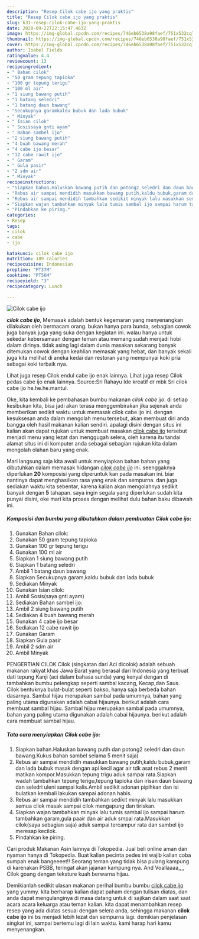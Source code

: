 ```yaml
---
description: "Resep Cilok cabe ijo yang praktis"
title: "Resep Cilok cabe ijo yang praktis"
slug: 631-resep-cilok-cabe-ijo-yang-praktis
date: 2020-09-22T22:15:47.463Z
image: https://img-global.cpcdn.com/recipes/746eb6538a98faef/751x532cq70/cilok-cabe-ijo-foto-resep-utama.jpg
thumbnail: https://img-global.cpcdn.com/recipes/746eb6538a98faef/751x532cq70/cilok-cabe-ijo-foto-resep-utama.jpg
cover: https://img-global.cpcdn.com/recipes/746eb6538a98faef/751x532cq70/cilok-cabe-ijo-foto-resep-utama.jpg
author: Isabel Fields
ratingvalue: 4.4
reviewcount: 13
recipeingredient:
- " Bahan cilok"
- "50 gram tepung tapioka"
- "100 gr tepung terigu"
- "100 ml air"
- "1 siung bawang putih"
- "1 batang seledri"
- "1 batang daun bawang"
- "Secukupnya garamkaldu bubuk dan lada bubuk"
- " Minyak"
- " Isian cilok"
- " Sosissaya gnti ayam"
- " Bahan sambel ijo"
- "2 siung bawang putih"
- "4 buah bawang merah"
- "4 cabe ijo besar"
- "12 cabe rawit ijo"
- " Garam"
- " Gula pasir"
- "2 sdm air"
- " Minyak"
recipeinstructions:
- "Siapkan bahan.Haluskan bawang putih dan potong2 seledri dan daun bawang.Kukus bahan sambel selama 5 menit saja)"
- "Rebus air sampai mendidih masukkan bawang putih,kaldu bubuk,garam dan lada bubuk masak dengan api kecil agar air tdk asat rebus 2 menit matikan kompor.Masukkan tepung trigu aduk sampai rata.Siapkan wadah tambahkan tepung terigu,tepung tapioka dan irisan daun bawang dan seledri uleni sampai kalis.Ambil sedikit adonan pipihkan dan isi bulatkan kembali lakukan sampai adonan habis."
- "Rebus air sampai mendidih tambahkan sedikit minyak lalu masukkan semua cilok masak sampai cilok mengapung dan tiriskan."
- "Siapkan wajan tambahkan minyak lalu tumis sambal ijo sampai harum tambahkan garam,gula paair dan air aduk smpai rata.Masukkan cilok(saya sebagian saja) aduk sampai tercampur rata dan sambel ijo meresap kecilok."
- "Pindahkan ke piring."
categories:
- Resep
tags:
- cilok
- cabe
- ijo

katakunci: cilok cabe ijo 
nutrition: 189 calories
recipecuisine: Indonesian
preptime: "PT37M"
cooktime: "PT56M"
recipeyield: "3"
recipecategory: Lunch

---
```



![Cilok cabe ijo](https://img-global.cpcdn.com/recipes/746eb6538a98faef/751x532cq70/cilok-cabe-ijo-foto-resep-utama.jpg)

<b><i>cilok cabe ijo</i></b>, Memasak adalah bentuk kegemaran yang menyenangkan dilakukan oleh bermacam orang. bukan hanya para bunda, sebagian cowok juga banyak juga yang suka dengan kegiatan ini. walau hanya untuk sekedar kebersamaan dengan teman atau memang sudah menjadi hobi dalam dirinya. tidak asing lagi dalam dunia masakan sekarang banyak ditemukan cowok dengan keahlian memasak yang hebat, dan banyak sekali juga kita melihat di aneka kedai dan restoran yang mempunyai koki pria sebagai koki terbaik nya.

Lihat juga resep Cilok endul cabe ijo enak lainnya. Lihat juga resep Cilok pedas cabe ijo enak lainnya. Source:Sri Rahayu Ide kreatif dr mbk Sri cilok cabe ijo he.he.he.mantul.

Oke, kita kembali ke pembahasan bumbu makanan <i>cilok cabe ijo</i>. di setiap kesibukan kita, bisa jadi akan terasa menggembirakan jika sejenak anda memberikan sedikit waktu untuk memasak cilok cabe ijo ini. dengan kesuksesan anda dalam mengolah menu tersebut, akan membuat diri anda bangga oleh hasil makanan kalian sendiri. apalagi disini dengan situs ini kalian akan dapat rujukan untuk membuat masakan <u>cilok cabe ijo</u> tersebut menjadi menu yang lezat dan menggugah selera, oleh karena itu tandai alamat situs ini di komputer anda sebagai sebagian rujukan kita dalam mengolah olahan baru yang enak.


Mari langsung saja kita awali untuk menyiapkan bahan bahan yang dibutuhkan dalam memasak hidangan <u><i>cilok cabe ijo</i></u> ini. seenggaknya diperlukan <b>20</b> komposisi yang diperuntuk kan pada masakan ini. biar nantinya dapat menghasilkan rasa yang enak dan sempurna. dan juga sediakan waktu kita sebentar, karena kalian akan mengolahnya sedikit banyak dengan <b>5</b> tahapan. saya ingin segala yang diperlukan sudah kita punyai disini, oke mari kita proses dengan melihat dulu bahan baku dibawah ini.

<!--inarticleads1-->

##### Komposisi dan bumbu yang dibutuhkan dalam pembuatan Cilok cabe ijo:

1. Gunakan  Bahan cilok:
1. Gunakan 50 gram tepung tapioka
1. Gunakan 100 gr tepung terigu
1. Gunakan 100 ml air
1. Siapkan 1 siung bawang putih
1. Siapkan 1 batang seledri
1. Ambil 1 batang daun bawang
1. Siapkan Secukupnya garam,kaldu bubuk dan lada bubuk
1. Sediakan  Minyak
1. Gunakan  Isian cilok:
1. Ambil  Sosis(saya gnti ayam)
1. Sediakan  Bahan sambel ijo:
1. Ambil 2 siung bawang putih
1. Sediakan 4 buah bawang merah
1. Gunakan 4 cabe ijo besar
1. Sediakan 12 cabe rawit ijo
1. Gunakan  Garam
1. Siapkan  Gula pasir
1. Ambil 2 sdm air
1. Ambil  Minyak


PENGERTIAN CILOK Cilok (singkatan dari Aci dicolok) adalah sebuah makanan rakyat khas Jawa Barat yang berasal dari Indonesia yang terbuat dati tepung Kanji (aci dalam bahasa sunda) yang kenyal dengan di tambahkan bumbu pelengkap seperti sambal kacang, Kecap,dan Saus. Cilok bentuknya bulat-bulat seperti bakso, hanya saja berbeda bahan dasarnya. Sambal hijau merupakan sambal pada umumnya, bahan yang paling utama digunakan adalah cabai hijaunya. berikut adalah cara membuat sambal hijau. Sambal hijau merupakan sambal pada umumnya, bahan yang paling utama digunakan adalah cabai hijaunya. berikut adalah cara membuat sambal hijau. 

<!--inarticleads2-->

##### Tata cara menyiapkan Cilok cabe ijo:

1. Siapkan bahan.Haluskan bawang putih dan potong2 seledri dan daun bawang.Kukus bahan sambel selama 5 menit saja)
1. Rebus air sampai mendidih masukkan bawang putih,kaldu bubuk,garam dan lada bubuk masak dengan api kecil agar air tdk asat rebus 2 menit matikan kompor.Masukkan tepung trigu aduk sampai rata.Siapkan wadah tambahkan tepung terigu,tepung tapioka dan irisan daun bawang dan seledri uleni sampai kalis.Ambil sedikit adonan pipihkan dan isi bulatkan kembali lakukan sampai adonan habis.
1. Rebus air sampai mendidih tambahkan sedikit minyak lalu masukkan semua cilok masak sampai cilok mengapung dan tiriskan.
1. Siapkan wajan tambahkan minyak lalu tumis sambal ijo sampai harum tambahkan garam,gula paair dan air aduk smpai rata.Masukkan cilok(saya sebagian saja) aduk sampai tercampur rata dan sambel ijo meresap kecilok.
1. Pindahkan ke piring.


Cari produk Makanan Asin lainnya di Tokopedia. Jual beli online aman dan nyaman hanya di Tokopedia. Buat kalian pecinta pedes ini wajib kalian coba sumpah enak bangeeeet!! Seorang teman yang tidak bisa pulang kampung di karenakan PSBB, teringat akan jajanan kampung nya. And Voallaaaa,,,, Cilok goang dengan teksture kuah berwarna hijau. 

Demikianlah sedikit ulasan makanan perihal bumbu bumbu <u>cilok cabe ijo</u> yang yummy. kita berharap kalian dapat paham dengan tulisan diatas, dan anda dapat mengulanginya di masa datang untuk di sajikan dalam saat saat acara acara keluarga atau teman kalian. kita dapat menambahkan resep resep yang ada diatas sesuai dengan selera anda, sehingga makanan <b>cilok cabe ijo</b> ini bs menjadi lebih lezat dan sempurna lagi. demikian penjelasan singkat ini, sampai bertemu lagi di lain waktu. kami harap hari kamu menyenangkan.
